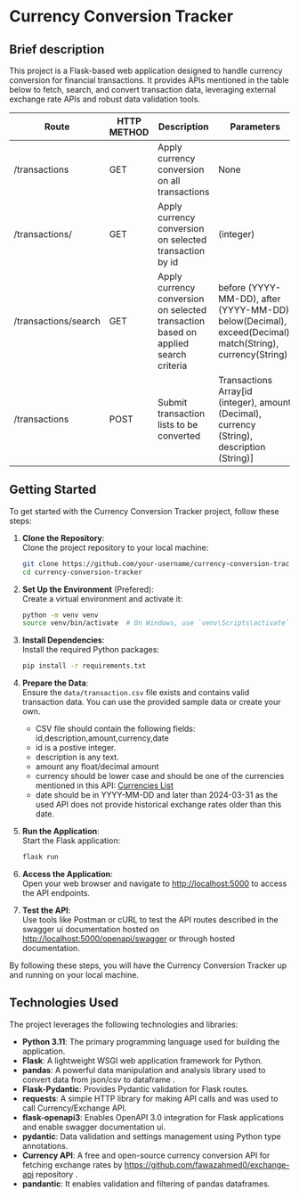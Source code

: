 # Currency Conversion Tracker

## Brief description
This project is a Flask-based web application designed to handle currency conversion for financial transactions. It provides APIs mentioned in the table below to fetch, search, and convert transaction data, leveraging external exchange rate APIs and robust data validation tools.

|Route|HTTP METHOD|Description|Parameters|
|-----|----| --------|-----|
|/transactions|GET|Apply currency conversion on all transactions|None|
|/transactions/<id>|GET|Apply currency conversion on selected transaction by id| (integer)|
|/transactions/search|GET|Apply currency conversion on selected transaction based on applied search criteria|before (YYYY-MM-DD), after (YYYY-MM-DD), below(Decimal), exceed(Decimal), match(String), currency(String)|
|/transactions|POST|Submit transaction lists to be converted|Transactions Array[id (integer), amount (Decimal), currency (String), description (String)]|

## Getting Started

To get started with the Currency Conversion Tracker project, follow these steps:

1. **Clone the Repository**:  
    Clone the project repository to your local machine:
    ```sh
    git clone https://github.com/your-username/currency-conversion-tracker.git
    cd currency-conversion-tracker
    ```

2. **Set Up the Environment** (Prefered):  
    Create a virtual environment and activate it:
    ```sh
    python -m venv venv
    source venv/bin/activate  # On Windows, use `venv\Scripts\activate`
    ```

3. **Install Dependencies**:  
    Install the required Python packages:
    ```sh
    pip install -r requirements.txt
    ```

4. **Prepare the Data**:  
    Ensure the `data/transaction.csv` file exists and contains valid transaction data. You can use the provided sample data or create your own.
    * CSV file should contain the following fields: id,description,amount,currency,date
    * id is a postive integer.
    * description is any text.
    * amount any float/decimal amount
    * currency should be lower case and should be one of the currencies mentioned in this API: [Currencies List](https://cdn.jsdelivr.net/npm/@fawazahmed0/currency-api@latest/v1/currencies.json)
    * date should be in YYYY-MM-DD and later than 2024-03-31 as the used API does not provide historical exchange rates older than this date.

5. **Run the Application**:  
    Start the Flask application:
    ```sh
    flask run
    ```

6. **Access the Application**:  
    Open your web browser and navigate to [http://localhost:5000](http://localhost:5000) to access the API endpoints.

7. **Test the API**:  
    Use tools like Postman or cURL to test the API routes described in the swagger ui documentation hosted on [http://localhost:5000/openapi/swagger](http://localhost:5000/openapi/swagger) or through hosted documentation.

By following these steps, you will have the Currency Conversion Tracker up and running on your local machine.

## Technologies Used

The project leverages the following technologies and libraries:

- **Python 3.11**: The primary programming language used for building the application.
- **Flask**: A lightweight WSGI web application framework for Python.
- **pandas**: A powerful data manipulation and analysis library used to convert data from json/csv to dataframe .
- **Flask-Pydantic**: Provides Pydantic validation for Flask routes.
- **requests**: A simple HTTP library for making API calls and was used to call Currency/Exchange API.
- **flask-openapi3**: Enables OpenAPI 3.0 integration for Flask applications and enable swagger documentation ui.
- **pydantic**: Data validation and settings management using Python type annotations.
- **Currency API**: A free and open-source currency conversion API for fetching exchange rates by https://github.com/fawazahmed0/exchange-api repository .
- **pandantic**: It enables validation and filtering of pandas dataframes.

